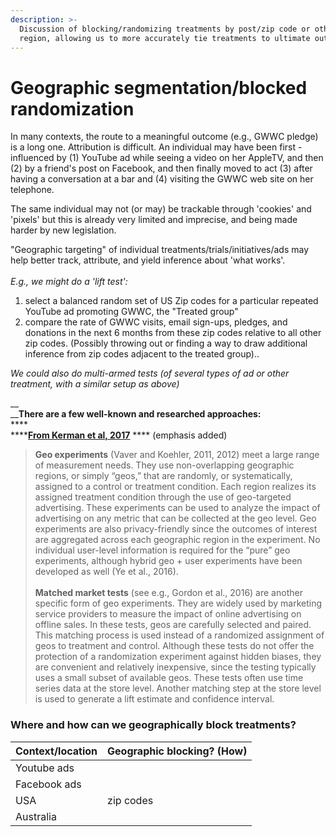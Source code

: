 ```yaml
---
description: >-
  Discussion of blocking/randomizing treatments by post/zip code or other
  region, allowing us to more accurately tie treatments to ultimate outcomes
---
```


# Geographic segmentation/blocked randomization

In many contexts, the route to a meaningful outcome (e.g., GWWC pledge) is a long one. Attribution is difficult. An individual may have been first -influenced by (1) YouTube ad while seeing a video on her AppleTV, and then (2) by a friend's post on Facebook, and then finally moved to act (3) after having a conversation at a bar and (4) visiting the GWWC web site on her telephone.

The same individual may not (or may) be trackable through 'cookies' and 'pixels' but this is already very limited and imprecise, and being made harder by new legislation.

"Geographic targeting" of individual treatments/trials/initiatives/ads may help better track, attribute, and yield inference about 'what works'.\
\
_E.g., we might do a 'lift test':_

1. select a balanced random set of US Zip codes for a particular repeated YouTube ad promoting GWWC, the "Treated group"
2. compare the rate of GWWC visits, email sign-ups, pledges, and donations in the next 6 months from these zip codes relative to all other zip codes. (Possibly throwing out or finding a way to draw additional inference from zip codes adjacent to the treated group)..

_We could also do multi-armed tests (of several types of ad or other treatment, with a similar setup as above)_

__\
__**There are a few well-known and researched approaches:**\
****\
****[**From Kerman et al, 2017**](https://pub-tools-public-publication-data.storage.googleapis.com/pdf/45950.pdf) **** (emphasis added)

> **Geo experiments** (Vaver and Koehler, 2011, 2012) meet a large range of measurement needs. They use non-overlapping geographic regions, or simply “geos,” that are randomly, or systematically, assigned to a control or treatment condition. Each region realizes its assigned treatment condition through the use of geo-targeted advertising. These experiments can be used to analyze the impact of advertising on any metric that can be collected at the geo level. Geo experiments are also privacy-friendly since the outcomes of interest are aggregated across each geographic region in the experiment. No individual user-level information is required for the “pure” geo experiments, although hybrid geo + user experiments have been developed as well (Ye et al., 2016). \
> \
> **Matched market tests** (see e.g., Gordon et al., 2016) are another specific form of geo experiments. They are widely used by marketing service providers to measure the impact of online advertising on offline sales. In these tests, geos are carefully selected and paired. This matching process is used instead of a randomized assignment of geos to treatment and control. Although these tests do not offer the protection of a randomization experiment against hidden biases, they are convenient and relatively inexpensive, since the testing typically uses a small subset of available geos. These tests often use time series data at the store level. Another matching step at the store level is used to generate a lift estimate and confidence interval.

### Where and how can we geographically block treatments?

| Context/location | Geographic blocking? (How) |
| ---------------- | -------------------------- |
| Youtube ads      |                            |
| Facebook ads     |                            |
| USA              | zip codes                  |
| Australia        |                            |
